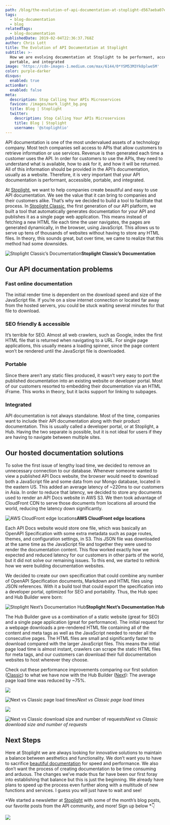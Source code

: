 ```yaml
---
path: /blog/the-evolution-of-api-documentation-at-stoplight-d567aeba07e
tags:
  - blog-documentation
  - blog
relatedTags:
  - blog-documentation
publishedDate: 2019-02-04T22:36:37.768Z
author: Chris Lott
title: The Evolution of API Documentation at Stoplight
subtitle: >-
  How we are evolving documentation at Stoplight to be performant, accessible,
  portable, and integrated
image: 'https://cdn-images-1.medium.com/max/6144/0*YSM53M3Yk8plwe5M'
color: purple-darker
disqus:
  enabled: true
actionBar:
  enabled: false
meta:
  description: Stop Calling Your APIs Microservices
  favicon: /images/mark_light_bg.png
  title: Blog | Stoplight
  twitter:
    description: Stop Calling Your APIs Microservices
    title: Blog | Stoplight
    username: '@stoplightio'
---
```

API documentation is one of the most undervalued assets of a technology company. Most tech companies sell access to APIs that allow customers to retrieve information or use services. Revenue is then generated each time a customer uses the API. In order for customers to use the APIs, they need to understand what is available, how to ask for it, and how it will be returned. All of this information should be provided in the API’s documentation, usually as a website. Therefore, it is very important that your API documentation is performant, accessible, portable, and integrated.

At [Stoplight](https://stoplight.io), we want to help companies create beautiful and easy to use API documentation. We see the value that it can bring to companies and their customers alike. That’s why we decided to build a tool to facilitate that process. In [Stoplight Classic](http://stoplight.io), the first generation of our API platform, we built a tool that automatically generates documentation for your API and publishes it as a single page web application. This means instead of fetching a new HTML file each time the user navigates, the pages are generated dynamically, in the browser, using JavaScript. This allows us to serve up tens of thousands of websites without having to store any HTML files. In theory, this sounds great, but over time, we came to realize that this method had some downsides.

![*Stoplight Classic’s Documentation*](https://cdn-images-1.medium.com/max/3200/0*B_TVXiFzfKrfGG9R)**Stoplight Classic’s Documentation**

## Our API documentation problems

### Fast online documentation

The initial render time is dependent on the download speed and size of the JavaScript file. If you’re on a slow internet connection or located far away from the hosted servers, you could be stuck waiting several minutes for that file to download.

### SEO friendly & accessible

It’s terrible for SEO. Almost all web crawlers, such as Google, index the first HTML file that is returned when navigating to a URL. For single page applications, this usually means a loading spinner, since the page content won’t be rendered until the JavaScript file is downloaded.

### Portable

Since there aren’t any static files produced, it wasn’t very easy to port the published documentation into an existing website or developer portal. Most of our customers resorted to embedding their documentation via an HTML iFrame. This works in theory, but it lacks support for linking to subpages.

### Integrated

API documentation is not always standalone. Most of the time, companies want to include their API documentation along with their product documentation. This is usually called a developer portal, or at Stoplight, a Hub. Having the two separate is possible, but it is not ideal for users if they are having to navigate between multiple sites.

## Our hosted documentation solutions

To solve the first issue of lengthy load time, we decided to remove an unnecessary connection to our database. Whenever someone wanted to view a published API Docs website, the browser would need to download both a JavaScript file and some data from our Mongo database, located in the eastern US. This added an average latency of ~220ms to our customers in Asia. In order to reduce that latency, we decided to store any documents used to render an API Docs website in AWS S3. We then took advantage of CloudFront CDN to serve those documents from locations all around the world, reducing the latency down significantly.

![*AWS CloudFront edge locations*](https://cdn-images-1.medium.com/max/3000/0*8offufIHUOIUOiXr)**AWS CloudFront edge locations**

Each API Docs website would store one file, which was basically an OpenAPI Specification with some extra metadata such as page routes, themes, and configuration settings, in S3. This JSON file was downloaded at the same time as the JavaScript file and together they were used to render the documentation content. This flow worked exactly how we expected and reduced latency for our customers in other parts of the world, but it did not solve our remaining issues. To this end, we started to rethink how we were building documentation websites.

We decided to create our own specification that could combine any number of OpenAPI Specification documents, Markdown and HTML files using JSON references. With it a build tool that could export the specification into a developer portal, optimized for SEO and portability. Thus, the Hub spec and Hub Builder were born:

![*Stoplight Next’s Documentation Hub*](https://cdn-images-1.medium.com/max/3200/0*3HQEAjJlzRVgk0iX)**Stoplight Next’s Documentation Hub**

The Hub Builder gave us a combination of a static website (great for SEO) and a single page application (great for performance). The initial request for a webpage downloads a pre-rendered HTML file containing all of the content and meta tags as well as the JavaScript needed to render all the consecutive pages. The HTML files are small and significantly faster to download compared with the larger JavaScript files. This means the initial page load time is almost instant, crawlers can scrape the static HTML files for meta tags, and our customers can download their full documentation websites to host wherever they choose.

Check out these performance improvements comparing our first solution ([Classic](http://stoplight.io)) to what we have now with the Hub Builder ([Next](https://next.stoplight.io)): The average page load time was reduced by ~75%.

![](https://cdn-images-1.medium.com/max/3600/1*yJKKLyZsXMN5dMq1M5NkOw.png)

![Next vs Classic page load times](https://cdn-images-1.medium.com/max/3600/1*9b4mFAk0Ue8JHt9aMlIe8w.png)*Next vs Classic page load times*

![](https://cdn-images-1.medium.com/max/3600/1*Duskr9qnM6tZVB3KqCGc8A.png)

![Next vs Classic download size and number of requests](https://cdn-images-1.medium.com/max/3600/1*9ztHseR_6PfY391myQratw.png)*Next vs Classic download size and number of requests*

## Next Steps

Here at Stoplight we are always looking for innovative solutions to maintain a balance between aesthetics and functionality. We don’t want you to have to sacrifice [beautiful documentation](https://stoplight.io/platform/docs/) for speed and performance. We also don’t want the process of creating documentation to be time consuming and arduous. The changes we’ve made thus far have been our first foray into establishing that balance but this is just the beginning. We already have plans to speed up the process even further along with a multitude of new functions and services. I guess you will just have to wait and see!

*We started a newsletter at [Stoplight](https://stoplight.io/) with some of the month’s blog posts, our favorite posts from the API community, and more! Sign up below *👇

![](https://cdn-images-1.medium.com/max/11000/1*t-0nFtOwlgG0xGyouTJapQ.png)
